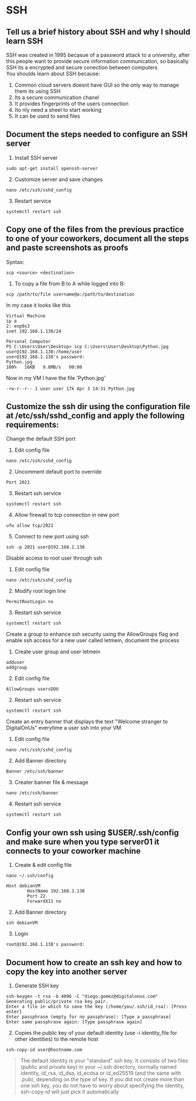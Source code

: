 # SSH
## Tell us a brief history about SSH and why I should learn SSH  
SSH was created in 1995 becasue of a password attack to a university, after this people want to provide secure information communication, so basically SSH its a encrypted and secure conection between computers  
You shoulds learn about SSH because:
1. Common cloud servers doesnt have GUI so the only way to manage them its using SSH
2. Its a secure communication chanel
3. It provides fingerprints of the users connection
4. Ito nly need a sheel to start working
5. It can be used to send files
## Document the steps needed to configure an SSH server  
1. Install SSH server
```
sudo apt-get install openssh-server
```
2. Customize server and save changes
```
nano /etc/ssh/sshd_config
```
3. Restart service
```
systemctl restart ssh
```
## Copy one of the files from the previous practice to one of your coworkers, document all the steps and paste screenshots as proofs  
Syntax:
```
scp <source> <destination>
```
1. To copy a file from B to A while logged into B:
```
scp /path/to/file username@a:/path/to/destination
```
In my case it looks like this
```
Virtual Machine
ip a
2: enp0s3
inet 192.168.1.138/24
```
```
Personal Computer
PS C:\Users\User\Desktop> scp C:\Users\User\Desktop\Python.jpg user@192.168.1.138:/home/user
user@192.168.1.138's password:
Python.jpg                                                                                           100%   16KB   9.8MB/s   00:00
```
Now in my VM I have the file 'Python.jpg'
```
-rw-r--r-- 1 user user 17k Apr 3 14:31 Python.jpg
```
## Customize the ssh dir using the configuration file at /etc/ssh/sshd_config and apply the following requirements:
Change the default SSH port
1. Edit config file
```
nano /etc/ssh/sshd_config
```
2. Uncomment default port to override
```
Port 2021
```
3. Restart ssh service
```
systemctl restart ssh
```
4. Allow firewall to tcp connection in new port
```
ufw allow tcp/2021
```
5. Connect to new port using ssh
```
ssh -p 2021 user@192.168.1.138
```
Disable access to root user through ssh
1. Edit config file
```
nano /etc/ssh/sshd_config
```
2. Modify root login line
```
PermitRootLogin no
```
3. Restart ssh service
```
systemctl restart ssh
```
Create a group to enhance ssh security using the AllowGroups flag and enable ssh access for a new user called letmein, document the process  
1. Create user group and user letmein
```
adduser
addgroup
```
2. Edit config file
```
AllowGroups usersDOU
```
2. Restart ssh service
```
systemctl restart ssh
```
Create an entry banner that displays the text "Welcome stranger to DigitalOnUs" everytime a user ssh into your VM
1. Edit config file
```
nano /etc/ssh/sshd_config
```
2. Add Banner directory
```
Banner /etc/ssh/banner
```
3. Creater banner file & message
```
nano /etc/ssh/banner
```
4. Restart ssh service
```
systemctl restart ssh
```
## Config your own ssh using $USER/.ssh/config and make sure when you type server01 it connects to your coworker machine  
1. Create & edit config file
```
nano ~/.ssh/config
```
```
Host debianVM
        HostName 192.168.1.138
        Port 22
        ForwardX11 no
```
2. Add Banner directory
```
ssh debianVM
```
3. Login
```
root@192.168.1.138's password:
```
## Document how to create an ssh key and how to copy the key into another server
1. Generate SSH key
```
ssh-keygen -t rsa -b 4096 -C "diego.gomez@digitalonus.com"
Generating public/private rsa key pair.
Enter a file in which to save the key (/home/you/.ssh/id_rsa): [Press enter]
Enter passphrase (empty for no passphrase): [Type a passphrase]
Enter same passphrase again: [Type passphrase again]
```
2. Copies the public key of your default identity (use -i identity_file for other identities) to the remote host
```
ssh-copy-id user@hostname.com
```
>The default identity is your "standard" ssh key. It consists of two files (public and private key) in your ~/.ssh directory, normally named identity, id_rsa, id_dsa, id_ecdsa or id_ed25519 (and the same with .pub), depending on the type of key. If you did not create more than one ssh key, you do not have to worry about specifying the identity, ssh-copy-id will just pick it automatically